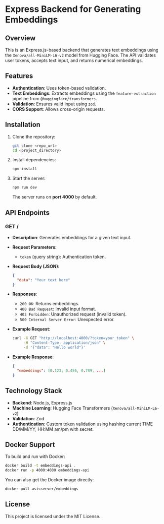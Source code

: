 # Express Backend for Generating Embeddings

## Overview
This is an Express.js-based backend that generates text embeddings using the `Xenova/all-MiniLM-L6-v2` model from Hugging Face. The API validates user tokens, accepts text input, and returns numerical embeddings.

## Features
- **Authentication**: Uses token-based validation.
- **Text Embeddings**: Extracts embeddings using the `feature-extraction` pipeline from `@huggingface/transformers`.
- **Validation**: Ensures valid input using `zod`.
- **CORS Support**: Allows cross-origin requests.

## Installation

1. Clone the repository:
   ```sh
   git clone <repo_url>
   cd <project_directory>
   ```

2. Install dependencies:
   ```sh
   npm install
   ```

3. Start the server:
   ```sh
   npm run dev
   ```
   The server runs on **port 4000** by default.

## API Endpoints

### **GET /**
- **Description**: Generates embeddings for a given text input.
- **Request Parameters**:
  - `token` (query string): Authentication token.
- **Request Body (JSON)**:
  ```json
  {
    "data": "Your text here"
  }
  ```
- **Responses**:
  - `200 OK`: Returns embeddings.
  - `400 Bad Request`: Invalid input format.
  - `403 Forbidden`: Unauthorized request (invalid token).
  - `500 Internal Server Error`: Unexpected error.

- **Example Request**:
  ```sh
  curl -X GET "http://localhost:4000/?token=your_token" \
       -H "Content-Type: application/json" \
       -d '{"data": "Hello world"}'
  ```

- **Example Response**:
  ```json
  {
    "embeddings": [0.123, 0.456, 0.789, ...]
  }
  ```

## Technology Stack
- **Backend**: Node.js, Express.js
- **Machine Learning**: Hugging Face Transformers (`Xenova/all-MiniLM-L6-v2`)
- **Validation**: Zod
- **Authentication**: Custom token validation using hashing current TIME DD/MM/YY, HH:MM am/pm with secret.

## Docker Support
To build and run with Docker:
```sh
docker build -t embeddings-api .
docker run -p 4000:4000 embeddings-api
```

You can also get the Docker image directly:
```sh
docker pull asisserver/embeddings
```

## License
This project is licensed under the MIT License.